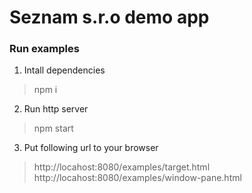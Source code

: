 # Seznam s.r.o demo app

### Run examples

1. Intall dependencies
> npm i

2. Run http server
> npm start

3. Put following url to your browser
> http://locahost:8080/examples/target.html
> http://locahost:8080/examples/window-pane.html